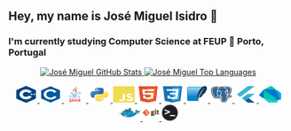 ## Hey, my name is José Miguel Isidro 👋

### I'm currently studying Computer Science at FEUP :round_pushpin: Porto, Portugal


<div align="center">
  <a href="https://github.com/zmiguel2011">
  <img height="180em" alt="José Miguel GitHub Stats" src="https://github-readme-stats-sigma-five.vercel.app/api?username=zmiguel2011&show_icons=true&theme=dracula&include_all_commits=true&count_private=true"/>
  <img height="180em" alt="José Miguel Top Languages" src="https://github-readme-stats-sigma-five.vercel.app/api/top-langs/?username=zmiguel2011&layout=compact&langs_count=7&theme=dracula"/>   
</div>
  
<div align="center" style="display: inline_block"><br>
  <img alt="C" height="30" width="40" src="https://raw.githubusercontent.com/devicons/devicon/master/icons/cplusplus/cplusplus-plain.svg">
  <img alt="C++" height="30" width="40" src="https://raw.githubusercontent.com/devicons/devicon/master/icons/c/c-plain.svg">
  <img alt="Java" height="30" width="40" src="https://github.com/devicons/devicon/blob/master/icons/java/java-original-wordmark.svg">
  <img alt="Python" height="30" width="40" src="https://raw.githubusercontent.com/devicons/devicon/master/icons/python/python-original.svg">
  <img alt="Js" height="30" width="40" src="https://raw.githubusercontent.com/devicons/devicon/master/icons/javascript/javascript-plain.svg">
  <img alt="HTML" height="30" width="40" src="https://raw.githubusercontent.com/devicons/devicon/master/icons/html5/html5-original.svg">
  <img alt="CSS" height="30" width="40" src="https://raw.githubusercontent.com/devicons/devicon/master/icons/css3/css3-original.svg">
  <img alt="CSS" height="30" width="40" src="https://github.com/devicons/devicon/blob/master/icons/sqlite/sqlite-original.svg">
  <img alt="Postgresql" height="30" width="40" src="https://raw.githubusercontent.com/devicons/devicon/master/icons/postgresql/postgresql-original.svg">
  <img alt="Flutter" height="30" width="40" src="https://raw.githubusercontent.com/devicons/devicon/master/icons/flutter/flutter-original.svg">
  <img +alt="Dart" height="30" width="40" src="https://github.com/devicons/devicon/blob/master/icons/dart/dart-original.svg">
  <img alt="Docker" height="30" width="40" src="https://github.com/devicons/devicon/blob/master/icons/docker/docker-original.svg">
  <img alt="Git" height="30" width="30" src="https://raw.githubusercontent.com/github/explore/80688e429a7d4ef2fca1e82350fe8e3517d3494d/topics/git/git.png">
  <img alt="Terminal" height="30" width="30" src="https://raw.githubusercontent.com/github/explore/80688e429a7d4ef2fca1e82350fe8e3517d3494d/topics/terminal/terminal.png">
</div>
    
  
